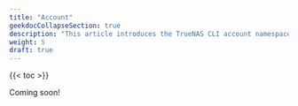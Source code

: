 ```yaml
---
title: "Account"
geekdocCollapseSection: true
description: "This article introduces the TrueNAS CLI account namespace, used to access user and group child namespaces and commands." 
weight: 5
draft: true
---
```


{{< toc >}}

Coming soon!
